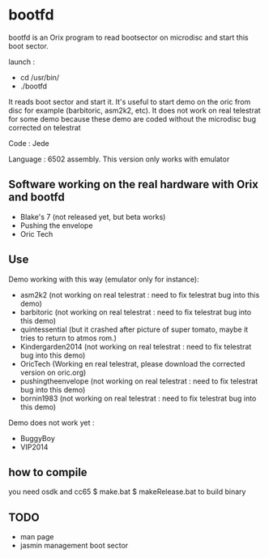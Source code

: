# bootfd

bootfd is an Orix program to read bootsector on microdisc and start this boot sector.

launch : 
 * cd /usr/bin/
 * ./bootfd 

It reads boot sector and start it. It's useful to start demo on the oric from disc for example (barbitoric, asm2k2, etc). It does not work on real telestrat for some demo because these demo are coded without the microdisc bug corrected on telestrat

Code : Jede

Language : 6502 assembly. This version only works with emulator

## Software working on the real hardware with Orix and bootfd 
* Blake's 7 (not released yet, but beta works)
* Pushing the envelope
* Oric Tech

## Use

Demo working with this way (emulator only for instance):

* asm2k2  (not working on real telestrat : need to fix telestrat bug into this demo)
* barbitoric   (not working on real telestrat : need to fix telestrat bug into this demo)
* quintessential (but it crashed after picture of super tomato, maybe it tries to return to atmos rom.)
* Kindergarden2014  (not working on real telestrat : need to fix telestrat bug into this demo)
* OricTech (Working en real telestrat, please download the corrected version on oric.org)
* pushingtheenvelope (not working on real telestrat : need to fix telestrat bug into this demo)
* bornin1983  (not working on real telestrat : need to fix telestrat bug into this demo)


Demo does not work yet :

* BuggyBoy
* VIP2014

## how to compile
 you need osdk and cc65
 $ make.bat
 $ makeRelease.bat to build binary
 
## TODO
 * man page
 * jasmin management boot sector

 

